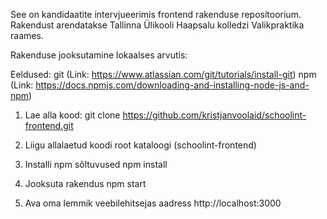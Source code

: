 See on kandidaatite intervjueerimis frontend rakenduse repositoorium.
Rakendust arendatakse Tallinna Ülikooli Haapsalu kolledzi Valikpraktika raames.

Rakenduse jooksutamine lokaalses arvutis:

Eeldused:
git (Link: https://www.atlassian.com/git/tutorials/install-git)
npm (Link: https://docs.npmjs.com/downloading-and-installing-node-js-and-npm)


1. Lae alla kood:
git clone https://github.com/kristjanvoolaid/schoolint-frontend.git

2. Liigu allalaetud koodi root kataloogi (schoolint-frontend)

3. Installi npm sõltuvused
npm install

4. Jooksuta rakendus
npm start

5. Ava oma lemmik veebilehitsejas aadress http://localhost:3000